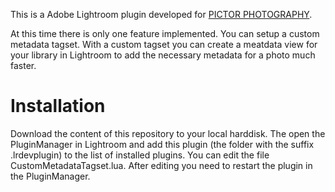 This is a Adobe Lightroom plugin developed for [PICTOR PHOTOGRAPHY](https://pictor.photography).

At this time there is only one feature implemented. You can setup a custom metadata tagset. With a custom tagset you can create a meatdata view for your library in Lightroom to add the necessary metadata for a photo much faster.



# Installation
Download the content of this repository to your local harddisk. The open the PluginManager in Lightroom and add this plugin (the folder with the suffix .lrdevplugin) to the list of installed plugins. You can edit the file CustomMetadataTagset.lua. After editing you need to restart the plugin in the PluginManager.

